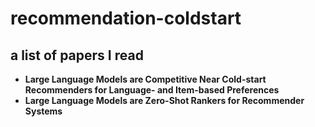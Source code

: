 # recommendation-coldstart
## a list of papers I read



- **Large Language Models are Competitive Near Cold-start Recommenders for Language- and Item-based Preferences**
- **Large Language Models are Zero-Shot Rankers for Recommender Systems**
